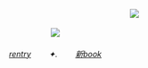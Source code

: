     
　　　　　　　　　　　　　 　　　　　 　　　　　　　　　![](https://komarev.com/ghpvc/?username=theplasticbeach&color=6a83bd&style=plastic&label=　｡)   

<p align="center"> 
    <img src="https://files.catbox.moe/m7bvv1.webp"/>
<h6 align="center">
<a href="https://rentry.co/carpto">rentry</a>   ✦.   <a href="https://guineapirate.atabook.org/">‎‎新book</a>

